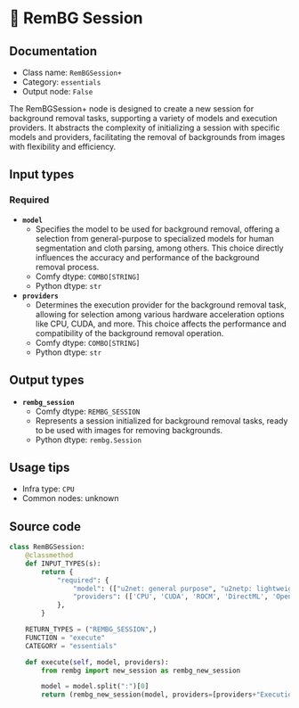 # 🔧 RemBG Session
## Documentation
- Class name: `RemBGSession+`
- Category: `essentials`
- Output node: `False`

The RemBGSession+ node is designed to create a new session for background removal tasks, supporting a variety of models and execution providers. It abstracts the complexity of initializing a session with specific models and providers, facilitating the removal of backgrounds from images with flexibility and efficiency.
## Input types
### Required
- **`model`**
    - Specifies the model to be used for background removal, offering a selection from general-purpose to specialized models for human segmentation and cloth parsing, among others. This choice directly influences the accuracy and performance of the background removal process.
    - Comfy dtype: `COMBO[STRING]`
    - Python dtype: `str`
- **`providers`**
    - Determines the execution provider for the background removal task, allowing for selection among various hardware acceleration options like CPU, CUDA, and more. This choice affects the performance and compatibility of the background removal operation.
    - Comfy dtype: `COMBO[STRING]`
    - Python dtype: `str`
## Output types
- **`rembg_session`**
    - Comfy dtype: `REMBG_SESSION`
    - Represents a session initialized for background removal tasks, ready to be used with images for removing backgrounds.
    - Python dtype: `rembg.Session`
## Usage tips
- Infra type: `CPU`
- Common nodes: unknown


## Source code
```python
class RemBGSession:
    @classmethod
    def INPUT_TYPES(s):
        return {
            "required": {
                "model": (["u2net: general purpose", "u2netp: lightweight general purpose", "u2net_human_seg: human segmentation", "u2net_cloth_seg: cloths Parsing", "silueta: very small u2net", "isnet-general-use: general purpose", "isnet-anime: anime illustrations", "sam: general purpose"],),
                "providers": (['CPU', 'CUDA', 'ROCM', 'DirectML', 'OpenVINO', 'CoreML', 'Tensorrt', 'Azure'],),
            },
        }

    RETURN_TYPES = ("REMBG_SESSION",)
    FUNCTION = "execute"
    CATEGORY = "essentials"

    def execute(self, model, providers):
        from rembg import new_session as rembg_new_session

        model = model.split(":")[0]
        return (rembg_new_session(model, providers=[providers+"ExecutionProvider"]),)

```
